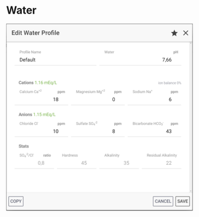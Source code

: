 # Water

![Enter your water report values as ppm \(mg/l\)](../.gitbook/assets/image%20%285%29.png)

